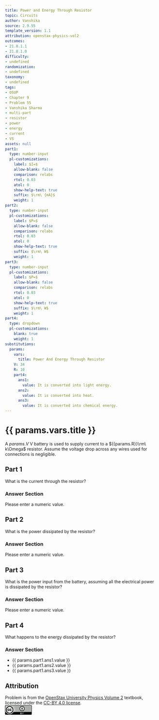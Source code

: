 ```yaml
---
title: Power and Energy Through Resistor
topic: Circuits
author: Vanshika
source: 2.9.55
template_version: 1.1
attribution: openstax-physics-vol2
outcomes:
- 21.8.1.1
- 21.8.1.0
difficulty:
- undefined
randomization:
- undefined
taxonomy:
- undefined
tags:
- OSUP
- Chapter 9
- Problem 55
- Vanshika Sharma
- multi-part
- resistor
- power
- energy
- current
- VS
assets: null
part1:
  type: number-input
  pl-customizations:
    label: $I=$
    allow-blank: false
    comparison: relabs
    rtol: 0.03
    atol: 0
    show-help-text: true
    suffix: $\rm\ {mA}$
    weight: 1
part2:
  type: number-input
  pl-customizations:
    label: $P=$
    allow-blank: false
    comparison: relabs
    rtol: 0.03
    atol: 0
    show-help-text: true
    suffix: $\rm\ W$
    weight: 1
part3:
  type: number-input
  pl-customizations:
    label: $P=$
    allow-blank: false
    comparison: relabs
    rtol: 0.03
    atol: 0
    show-help-text: true
    suffix: $\rm\ W$
    weight: 1
part4:
  type: dropdown
  pl-customizations:
    blank: true
    weight: 1
substitutions:
  params:
    vars:
      title: Power And Energy Through Resistor
    V: 34
    R: 10
    part4:
      ans1:
        value: It is converted into light energy.
      ans2:
        value: It is converted into heat.
      ans3:
        value: It is converted into chemical energy.
---
```

# {{ params.vars.title }}
A ${{params.V}} \textrm{ V}$ battery is used to supply current to a  ${{params.R}}\rm\ k\Omega$ resistor.
Assume the voltage drop across any wires used for connections is negligible.

## Part 1

What is the current through the resistor?

### Answer Section

Please enter a numeric value.

## Part 2

What is the power dissipated by the resistor?

### Answer Section

Please enter a numeric value.

## Part 3

What is the power input from the battery, assuming all the electrical power is dissipated by the resistor?

### Answer Section

Please enter a numeric value.

## Part 4

What happens to the energy dissipated by the resistor?

### Answer Section

- {{ params.part1.ans1.value }}
- {{ params.part1.ans2.value }}
- {{ params.part1.ans3.value }}

## Attribution

Problem is from the [OpenStax University Physics Volume 2](https://openstax.org/details/books/university-physics-volume-2) textbook, licensed under the [CC-BY 4.0 license](https://creativecommons.org/licenses/by/4.0/).<br>![Image representing the Creative Commons 4.0 BY license.](https://raw.githubusercontent.com/firasm/bits/master/by.png)